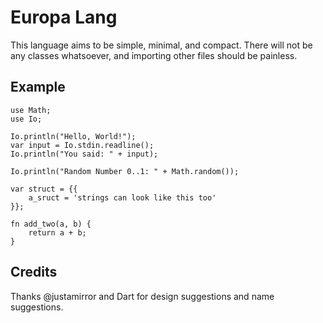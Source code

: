 # Europa Lang
This language aims to be simple, minimal, and compact. There will not be any classes whatsoever, and importing other files should be painless.

## Example
```
use Math;
use Io;

Io.println("Hello, World!");
var input = Io.stdin.readline();
Io.println("You said: " + input);

Io.println("Random Number 0..1: " + Math.random());

var struct = {{
    a_sruct = 'strings can look like this too'
}};

fn add_two(a, b) {
    return a + b;
}
```

## Credits
Thanks @justamirror and Dart for design suggestions and name suggestions.